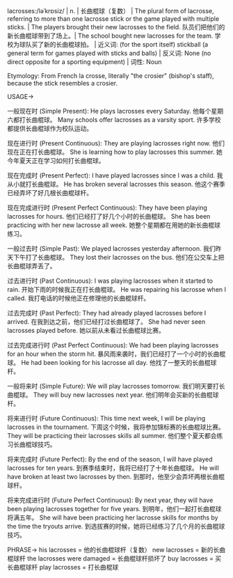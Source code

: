 lacrosses:/ləˈkrɒsiz/ | n. | 长曲棍球（复数） |  The plural form of lacrosse, referring to more than one lacrosse stick or the game played with multiple sticks. |  The players brought their new lacrosses to the field. 队员们把他们的新长曲棍球带到了场上。|  The school bought new lacrosses for the team. 学校为球队买了新的长曲棍球拍。 | 近义词:  (for the sport itself) stickball (a general term for games played with sticks and balls) | 反义词: None (no direct opposite for a sporting equipment) | 词性: Noun


Etymology: From French la crosse, literally "the crosier" (bishop's staff), because the stick resembles a crosier.

USAGE->

一般现在时 (Simple Present):
He plays lacrosses every Saturday.  他每个星期六都打长曲棍球。
Many schools offer lacrosses as a varsity sport. 许多学校都提供长曲棍球作为校队运动。

现在进行时 (Present Continuous):
They are playing lacrosses right now. 他们现在正在打长曲棍球。
She is learning how to play lacrosses this summer.  她今年夏天正在学习如何打长曲棍球。

现在完成时 (Present Perfect):
I have played lacrosses since I was a child. 我从小就打长曲棍球。
He has broken several lacrosses this season. 他这个赛季已经弄坏了好几根长曲棍球杆。


现在完成进行时 (Present Perfect Continuous):
They have been playing lacrosses for hours. 他们已经打了好几个小时的长曲棍球。
She has been practicing with her new lacrosse all week. 她整个星期都在用她的新长曲棍球练习。

一般过去时 (Simple Past):
We played lacrosses yesterday afternoon.  我们昨天下午打了长曲棍球。
They lost their lacrosses on the bus.  他们在公交车上把长曲棍球弄丢了。


过去进行时 (Past Continuous):
I was playing lacrosses when it started to rain.  开始下雨的时候我正在打长曲棍球。
He was repairing his lacrosse when I called. 我打电话的时候他正在修理他的长曲棍球杆。

过去完成时 (Past Perfect):
They had already played lacrosses before I arrived.  在我到达之前，他们已经打过长曲棍球了。
She had never seen lacrosses played before. 她以前从未看过长曲棍球比赛。

过去完成进行时 (Past Perfect Continuous):
We had been playing lacrosses for an hour when the storm hit.  暴风雨来袭时，我们已经打了一个小时的长曲棍球。
He had been looking for his lacrosse all day. 他找了一整天的长曲棍球杆。

一般将来时 (Simple Future):
We will play lacrosses tomorrow. 我们明天要打长曲棍球。
They will buy new lacrosses next year. 他们明年会买新的长曲棍球杆。

将来进行时 (Future Continuous):
This time next week, I will be playing lacrosses in the tournament.  下周这个时候，我将参加锦标赛的长曲棍球比赛。
They will be practicing their lacrosses skills all summer.  他们整个夏天都会练习长曲棍球技巧。


将来完成时 (Future Perfect):
By the end of the season, I will have played lacrosses for ten years. 到赛季结束时，我将已经打了十年长曲棍球。
He will have broken at least two lacrosses by then. 到那时，他至少会弄坏两根长曲棍球杆。

将来完成进行时 (Future Perfect Continuous):
By next year, they will have been playing lacrosses together for five years. 到明年，他们一起打长曲棍球将满五年。
She will have been practicing her lacrosse skills for months by the time the tryouts arrive. 到选拔赛的时候，她将已经练习了几个月的长曲棍球技巧。



PHRASE->
his lacrosses = 他的长曲棍球杆（复数）
new lacrosses = 新的长曲棍球杆
the lacrosses were damaged = 长曲棍球杆损坏了
buy lacrosses = 买长曲棍球杆
play lacrosses = 打长曲棍球
